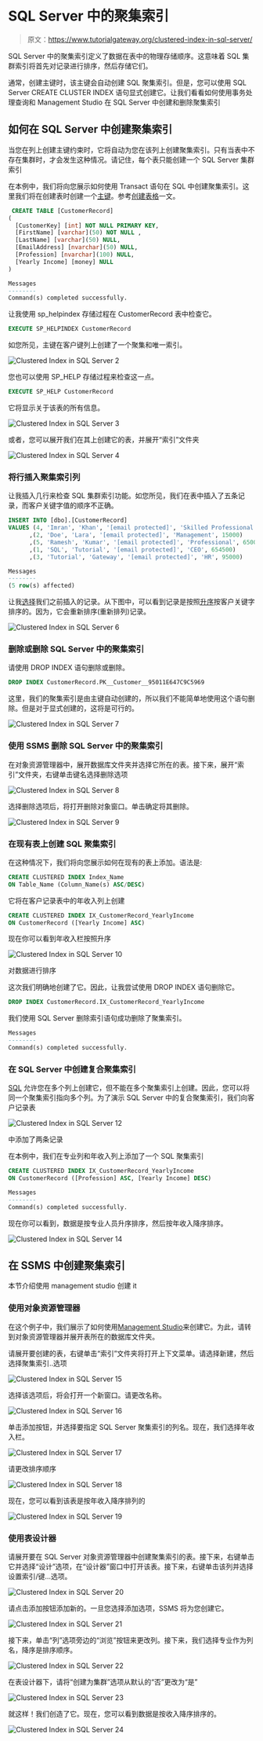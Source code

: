 # SQL Server 中的聚集索引

> 原文：<https://www.tutorialgateway.org/clustered-index-in-sql-server/>

SQL Server 中的聚集索引定义了数据在表中的物理存储顺序。这意味着 SQL 集群索引将首先对记录进行排序，然后存储它们。

通常，创建主键时，该主键会自动创建 SQL 聚集索引。但是，您可以使用 SQL Server CREATE CLUSTER INDEX 语句显式创建它。让我们看看如何使用事务处理查询和 Management Studio 在 SQL Server 中创建和删除聚集索引

## 如何在 SQL Server 中创建聚集索引

当您在列上创建主键约束时，它将自动为您在该列上创建聚集索引。只有当表中不存在集群时，才会发生这种情况。请记住，每个表只能创建一个 SQL Server 集群索引

在本例中，我们将向您展示如何使用 Transact 语句在 SQL 中创建聚集索引。这里我们将在创建表时创建一个[主键](https://www.tutorialgateway.org/sql-primary-key/)。参考[创建表格](https://www.tutorialgateway.org/sql-create-table/)一文。

```sql
 CREATE TABLE [CustomerRecord]
(
  [CustomerKey] [int] NOT NULL PRIMARY KEY,
  [FirstName] [varchar](50) NOT NULL ,
  [LastName] [varchar](50) NULL,
  [EmailAddress] [nvarchar](50) NULL,
  [Profession] [nvarchar](100) NULL,
  [Yearly Income] [money] NULL
)
```

```sql
Messages
--------
Command(s) completed successfully.
```

让我使用 sp_helpindex 存储过程在 CustomerRecord 表中检查它。

```sql
EXECUTE SP_HELPINDEX CustomerRecord
```

如您所见，主键在客户键列上创建了一个聚集和唯一索引。

![Clustered Index in SQL Server 2](img/f4c42777a82d42eeb6f9368f607eee14.png)

您也可以使用 SP_HELP 存储过程来检查这一点。

```sql
EXECUTE SP_HELP CustomerRecord
```

它将显示关于该表的所有信息。

![Clustered Index in SQL Server 3](img/e7d540780e98ceae864931c70f36d32a.png)

或者，您可以展开我们在其上创建它的表，并展开“索引”文件夹

![Clustered Index in SQL Server 4](img/3efef4e91e8a48ab288de98b5ac32ca9.png)

### 将行插入聚集索引列

让我插入几行来检查 SQL 集群索引功能。如您所见，我们在表中插入了五条记录，而客户关键字值的顺序不正确。

```sql
INSERT INTO [dbo].[CustomerRecord] 
VALUES (4, 'Imran', 'Khan', '[email protected]', 'Skilled Professional', 15900)
      ,(2, 'Doe', 'Lara', '[email protected]', 'Management', 15000)
      ,(5, 'Ramesh', 'Kumar', '[email protected]', 'Professional', 65000)
      ,(1, 'SQL', 'Tutorial', '[email protected]', 'CEO', 654500)
      ,(3, 'Tutorial', 'Gateway', '[email protected]', 'HR', 95000)
```

```sql
Messages
--------
(5 row(s) affected)
```

让我[选择](https://www.tutorialgateway.org/sql-select-statement/)我们之前插入的记录。从下图中，可以看到记录是按照[升序](https://www.tutorialgateway.org/sql-order-by-clause/)按客户关键字排序的。因为，它会重新排序(重新排列)记录。

![Clustered Index in SQL Server 6](img/8f7f36d397958abb1e48099f1793b324.png)

### 删除或删除 SQL Server 中的聚集索引

请使用 DROP INDEX 语句删除或删除。

```sql
DROP INDEX CustomerRecord.PK__Customer__95011E647C9C5969
```

这里，我们的聚集索引是由主键自动创建的，所以我们不能简单地使用这个语句删除。但是对于显式创建的，这将是可行的。

![Clustered Index in SQL Server 7](img/5e1b8110b491ceaaa35ee93f30f4d949.png)

### 使用 SSMS 删除 SQL Server 中的聚集索引

在对象资源管理器中，展开数据库文件夹并选择它所在的表。接下来，展开“索引”文件夹，右键单击键名选择删除选项

![Clustered Index in SQL Server 8](img/c9b22779d3a50c246f6a2e2bafd625b0.png)

选择删除选项后，将打开删除对象窗口。单击确定将其删除。

![Clustered Index in SQL Server 9](img/8f0a62a809e8f266d32dff4559c2bdfc.png)

### 在现有表上创建 SQL 聚集索引

在这种情况下，我们将向您展示如何在现有的表上添加。语法是:

```sql
CREATE CLUSTERED INDEX Index_Name
ON Table_Name (Column_Name(s) ASC/DESC)
```

它将在客户记录表中的年收入列上创建

```sql
CREATE CLUSTERED INDEX IX_CustomerRecord_YearlyIncome
ON CustomerRecord ([Yearly Income] ASC)
```

现在你可以看到年收入栏按照升序

![Clustered Index in SQL Server 10](img/40f8a864a367dd9920bc2468ef737a56.png)

对数据进行排序

这次我们明确地创建了它。因此，让我尝试使用 DROP INDEX 语句删除它。

```sql
DROP INDEX CustomerRecord.IX_CustomerRecord_YearlyIncome
```

我们使用 SQL Server 删除索引语句成功删除了聚集索引。

```sql
Messages
--------
Command(s) completed successfully.
```

### 在 SQL Server 中创建复合聚集索引

[SQL](https://www.tutorialgateway.org/sql/) 允许您在多个列上创建它，但不能在多个聚集索引上创建。因此，您可以将同一个聚集索引指向多个列。为了演示 SQL Server 中的复合聚集索引，我们向客户记录表

![Clustered Index in SQL Server 12](img/91dd8e5326a1e95801ab1f708f6b49e5.png)

中添加了两条记录

在本例中，我们在专业列和年收入列上添加了一个 SQL 聚集索引

```sql
CREATE CLUSTERED INDEX IX_CustomerRecord_YearlyIncome
ON CustomerRecord ([Profession] ASC, [Yearly Income] DESC)
```

```sql
Messages
--------
Command(s) completed successfully.
```

现在你可以看到，数据是按专业人员升序排序，然后按年收入降序排序。

![Clustered Index in SQL Server 14](img/4ad07a33e3c1261468878e3790821cc2.png)

## 在 SSMS 中创建聚集索引

本节介绍使用 management studio 创建 it

### 使用对象资源管理器

在这个例子中，我们展示了如何使用[Management Studio](https://www.tutorialgateway.org/sql-server-management-studio/)来创建它。为此，请转到对象资源管理器并展开表所在的数据库文件夹。

请展开要创建的表，右键单击“索引”文件夹将打开上下文菜单。请选择新建，然后选择聚集索引..选项

![Clustered Index in SQL Server 15](img/d498260292d2913ec9c335b5c723ffa7.png)

选择该选项后，将会打开一个新窗口。请更改名称。

![Clustered Index in SQL Server 16](img/47ad664473030605bc50db7e25a8671f.png)

单击添加按钮，并选择要指定 SQL Server 聚集索引的列名。现在，我们选择年收入栏。

![Clustered Index in SQL Server 17](img/51a9728726c8fd0aab90b07dff06a545.png)

请更改排序顺序

![Clustered Index in SQL Server 18](img/19fcea5215f0febd0d6c1294e45a2fd9.png)

现在，您可以看到该表是按年收入降序排列的

![Clustered Index in SQL Server 19](img/2f84878712c4b7c3d81144f17cfcb845.png)

### 使用表设计器

请展开要在 SQL Server 对象资源管理器中创建聚集索引的表。接下来，右键单击它并选择“设计”选项，在“设计器”窗口中打开该表。接下来，右键单击该列并选择设置索引/键…选项。

![Clustered Index in SQL Server 20](img/f2fbb1bf7a275673ef14b0c07a258771.png)

请点击添加按钮添加新的。一旦您选择添加选项，SSMS 将为您创建它。

![Clustered Index in SQL Server 21](img/b671973e23e210369e503425afd839d8.png)

接下来，单击“列”选项旁边的“浏览”按钮来更改列。接下来，我们选择专业作为列名，降序是排序顺序。

![Clustered Index in SQL Server 22](img/6378d8c2c18b3ecf0d18291a808890c8.png)

在表设计器下，请将“创建为集群”选项从默认的“否”更改为“是”

![Clustered Index in SQL Server 23](img/72d659e81f9ecd47872bd16566351ca7.png)

就这样！我们创造了它。现在，您可以看到数据是按收入降序排序的。

![Clustered Index in SQL Server 24](img/7d98a7f409401279a0e2a6e34f38a800.png)